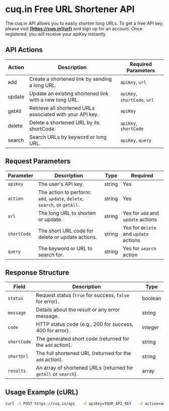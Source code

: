 # cuq.in Free URL Shortener API

The cuq.in API allows you to easily shorten long URLs. To get a free API key, please visit **[https://cuq.in](url)** and sign up for an account. Once registered, you will receive your apiKey instantly.

## API Actions

| Action  | Description                                         | Required Parameters               |
|---------|-----------------------------------------------------|-----------------------------------|
| add     | Create a shortened link by sending a long URL.      | `apiKey`, `url`                   |
| update  | Update an existing shortened link with a new long URL. | `apiKey`, `shortCode`, `url`    |
| getAll  | Retrieve all shortened URLs associated with your API key. | `apiKey`                      |
| delete  | Delete a shortened URL by its shortCode.            | `apiKey`, `shortCode`             |
| search  | Search URLs by keyword or long URL.                 | `apiKey`, `query`                 |

## Request Parameters

| Parameter   | Description                                                      | Type   | Required                                 |
|-------------|------------------------------------------------------------------|--------|------------------------------------------|
| `apiKey`    | The user's API key.                                              | string | Yes                                      |
| `action`    | The action to perform: `add`, `update`, `delete`, `search`, or `getAll`. | string | Yes                          |
| `url`       | The long URL to shorten or update.                               | string | Yes for `add` and `update` actions       |
| `shortCode` | The short URL code for delete or update actions.                 | string | Yes for `delete` and `update` actions    |
| `query`     | The keyword or URL to search for.                                | string | Yes for `search` action                  |

## Response Structure

| Field       | Description                                                      | Type    |
|-------------|------------------------------------------------------------------|---------|
| `status`    | Request status (`true` for success, `false` for error).          | boolean |
| `message`   | Details about the result or any error message.                   | string  |
| `code`      | HTTP status code (e.g., 200 for success, 400 for error).         | integer |
| `shortCode` | The generated short code (returned for the `add` action).        | string  |
| `shortUrl`  | The full shortened URL (returned for the `add` action).          | string  |
| `results`   | An array of shortened URLs (returned for `getAll` or `search`).  | array   |

## Usage Example (cURL)

```bash
curl -X POST https://cuq.in/api   -d apiKey=YOUR_API_KEY   -d action=add   -d url=https://example.com/very/long/url
```
